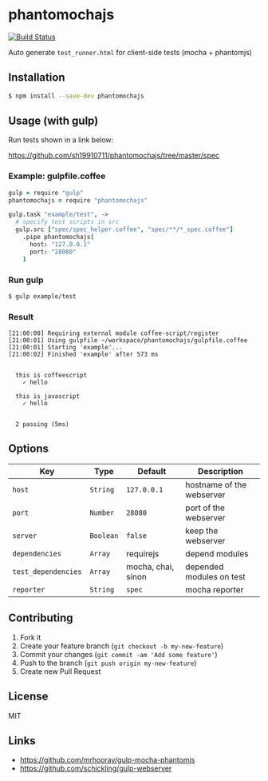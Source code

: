 # phantomochajs

[![Build Status](https://travis-ci.org/sh19910711/phantomochajs.svg?branch=master)](https://travis-ci.org/sh19910711/phantomochajs)

Auto generate `test_runner.html` for client-side tests (mocha + phantomjs)

## Installation

```sh
$ npm install --save-dev phantomochajs
```

## Usage (with gulp)

Run tests shown in a link below:

https://github.com/sh19910711/phantomochajs/tree/master/spec

### Example: gulpfile.coffee

```coffeescript
gulp = require "gulp"
phantomochajs = require "phantomochajs"

gulp.task "example/test", ->
  # specify test scripts in src
  gulp.src ["spec/spec_helper.coffee", "spec/**/*_spec.coffee"]
    .pipe phantomochajs(
      host: "127.0.0.1"
      port: "28080"
    )
```

### Run gulp

```sh
$ gulp example/test
```

### Result

```text
[21:00:00] Requiring external module coffee-script/register
[21:00:01] Using gulpfile ~/workspace/phantomochajs/gulpfile.coffee
[21:00:01] Starting 'example'...
[21:00:02] Finished 'example' after 573 ms


  this is coffeescript
    ✓ hello 

  this is javascript
    ✓ hello 


  2 passing (5ms)

```

## Options

Key | Type | Default | Description |
--- | --- | --- | --- |
`host` | `String` | `127.0.0.1` | hostname of the webserver
`port` | `Number` | `28080` | port of the webserver
`server` | `Boolean` | `false` | keep the webserver
`dependencies` | `Array` | requirejs | depend modules
`test_dependencies` | `Array` | mocha, chai, sinon | depended modules on test
`reporter` | `String` | `spec` | mocha reporter

## Contributing

1. Fork it
2. Create your feature branch (`git checkout -b my-new-feature`)
3. Commit your changes (`git commit -am 'Add some feature'`)
4. Push to the branch (`git push origin my-new-feature`)
5. Create new Pull Request

## License

MIT

## Links

* https://github.com/mrhooray/gulp-mocha-phantomjs
* https://github.com/schickling/gulp-webserver

